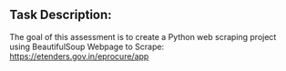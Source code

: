 ## Task Description:
The goal of this assessment is to create a Python web scraping project using BeautifulSoup
Webpage to Scrape:
https://etenders.gov.in/eprocure/app


